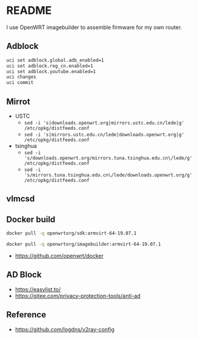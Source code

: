# README

I use OpenWRT imagebuilder to assemble firmware for my own router.

## Adblock

```bash
uci set adblock.global.adb_enabled=1
uci set adblock.reg_cn.enabled=1
uci set adblock.youtube.enabled=1
uci changes
uci commit
```

## Mirrot

- USTC
  - `sed -i 's|downloads.openwrt.org|mirrors.ustc.edu.cn/lede|g' /etc/opkg/distfeeds.conf`
  - `sed -i 's|mirrors.ustc.edu.cn/lede|downloads.openwrt.org|g' /etc/opkg/distfeeds.conf`
- tsinghua
  - `sed -i 's/downloads.openwrt.org/mirrors.tuna.tsinghua.edu.cn\/lede/g' /etc/opkg/distfeeds.conf`
  - `sed -i 's/mirrors.tuna.tsinghua.edu.cn\/lede/downloads.openwrt.org/g' /etc/opkg/distfeeds.conf`

## vlmcsd

## Docker build

```bash
docker pull -q openwrtorg/sdk:armvirt-64-19.07.1

docker pull -q openwrtorg/imagebuilder:armvirt-64-19.07.1
```

- <https://github.com/openwrt/docker>

## AD Block

- <https://easylist.to/>
- <https://gitee.com/privacy-protection-tools/anti-ad>

## Reference

- <https://github.com/logdns/v2ray-config>
